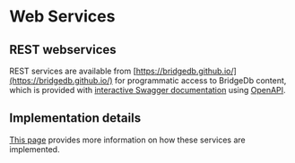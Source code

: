 # Web Services

## REST webservices

REST services are available from [https://bridgedb.github.io/](https://bridgedb.github.io/) for programmatic
access to BridgeDb content, which is provided with [interactive Swagger documentation](https://bridgedb.github.io/swagger/)
using [OpenAPI](https://www.openapis.org/).

## Implementation details

[This page](webservice-impl.md) provides more information on how these services are implemented.
